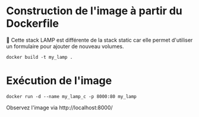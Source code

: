 # Construction de l'image à partir du Dockerfile

:thought_balloon: Cette stack LAMP est différente de la stack static car elle permet d'utiliser un formulaire pour ajouter de nouveau volumes.

`docker build -t my_lamp .`

# Exécution de l'image

`docker run -d --name my_lamp_c -p 8000:80 my_lamp`

Observez l'image via http://localhost:8000/
